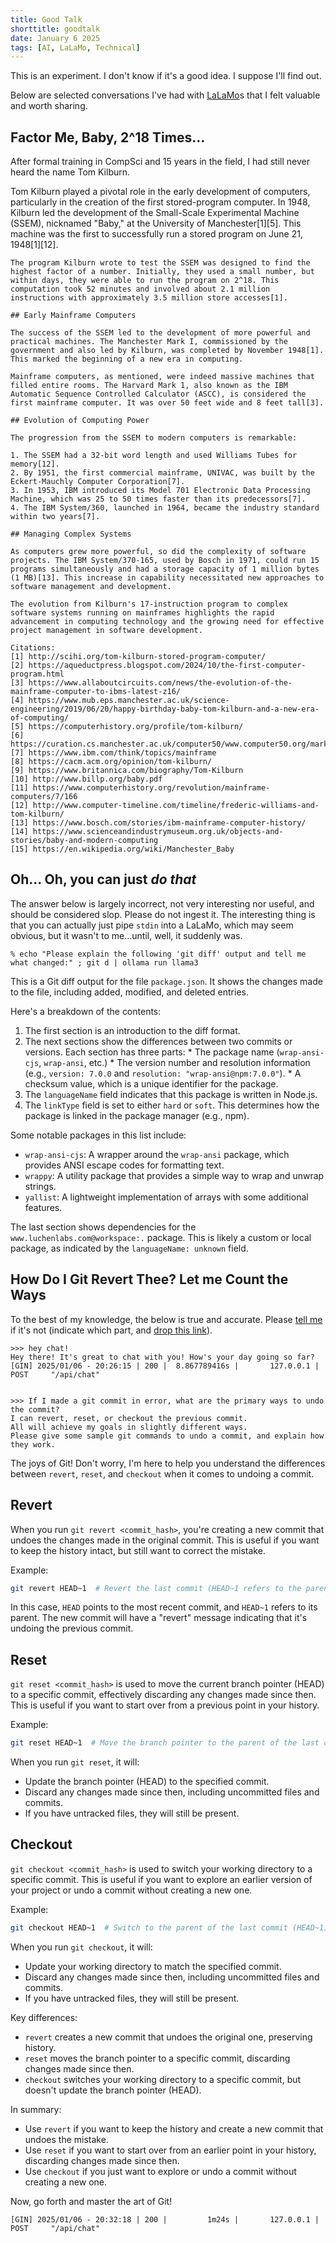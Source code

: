 ```yaml
---
title: Good Talk
shorttitle: goodtalk
date: January 6 2025
tags: [AI, LaLaMo, Technical]
---
```


This is an experiment. I don't know if it's a good idea. I suppose I'll find out.

Below are selected conversations I've had with [LaLaMo](https://www.linkedin.com/posts/cheezmeister_genai-rememberthelalamo-activity-7253748321385693184-7IeF)s that I felt valuable and worth sharing.

<article class="llalamo-chat">

# Factor Me, Baby, 2^18 Times...

<section class="commentary">
After formal training in CompSci and 15 years in the field, I had still never heard the name Tom Kilburn.
</section>

Tom Kilburn played a pivotal role in the early development of computers, particularly in the creation of the first stored-program computer. In 1948, Kilburn led the development of the Small-Scale Experimental Machine (SSEM), nicknamed "Baby," at the University of Manchester[1][5]. This machine was the first to successfully run a stored program on June 21, 1948[1][12].

    The program Kilburn wrote to test the SSEM was designed to find the highest factor of a number. Initially, they used a small number, but within days, they were able to run the program on 2^18. This computation took 52 minutes and involved about 2.1 million instructions with approximately 3.5 million store accesses[1].

    ## Early Mainframe Computers

    The success of the SSEM led to the development of more powerful and practical machines. The Manchester Mark I, commissioned by the government and also led by Kilburn, was completed by November 1948[1]. This marked the beginning of a new era in computing.

    Mainframe computers, as mentioned, were indeed massive machines that filled entire rooms. The Harvard Mark 1, also known as the IBM Automatic Sequence Controlled Calculator (ASCC), is considered the first mainframe computer. It was over 50 feet wide and 8 feet tall[3].

    ## Evolution of Computing Power

    The progression from the SSEM to modern computers is remarkable:

    1. The SSEM had a 32-bit word length and used Williams Tubes for memory[12].
    2. By 1951, the first commercial mainframe, UNIVAC, was built by the Eckert-Mauchly Computer Corporation[7].
    3. In 1953, IBM introduced its Model 701 Electronic Data Processing Machine, which was 25 to 50 times faster than its predecessors[7].
    4. The IBM System/360, launched in 1964, became the industry standard within two years[7].

    ## Managing Complex Systems

    As computers grew more powerful, so did the complexity of software projects. The IBM System/370-165, used by Bosch in 1971, could run 15 programs simultaneously and had a storage capacity of 1 million bytes (1 MB)[13]. This increase in capability necessitated new approaches to software management and development.

    The evolution from Kilburn's 17-instruction program to complex software systems running on mainframes highlights the rapid advancement in computing technology and the growing need for effective project management in software development.

    Citations:
    [1] http://scihi.org/tom-kilburn-stored-program-computer/
    [2] https://aqueductpress.blogspot.com/2024/10/the-first-computer-program.html
    [3] https://www.allaboutcircuits.com/news/the-evolution-of-the-mainframe-computer-to-ibms-latest-z16/
    [4] https://www.mub.eps.manchester.ac.uk/science-engineering/2019/06/20/happy-birthday-baby-tom-kilburn-and-a-new-era-of-computing/
    [5] https://computerhistory.org/profile/tom-kilburn/
    [6] https://curation.cs.manchester.ac.uk/computer50/www.computer50.org/mark1/prog98/ssemref.html
    [7] https://www.ibm.com/think/topics/mainframe
    [8] https://cacm.acm.org/opinion/tom-kilburn/
    [9] https://www.britannica.com/biography/Tom-Kilburn
    [10] http://www.billp.org/baby.pdf
    [11] https://www.computerhistory.org/revolution/mainframe-computers/7/166
    [12] http://www.computer-timeline.com/timeline/frederic-williams-and-tom-kilburn/
    [13] https://www.bosch.com/stories/ibm-mainframe-computer-history/
    [14] https://www.scienceandindustrymuseum.org.uk/objects-and-stories/baby-and-modern-computing
    [15] https://en.wikipedia.org/wiki/Manchester_Baby
</article>


<article class="llalamo-chat">

# Oh... Oh, you can just *do that*

<section class="commentary">

The answer below is largely incorrect, not very interesting nor useful, and should be considered slop. Please do not ingest it. The interesting thing is that you can actually just pipe `stdin` into a LaLaMo, which may seem obvious, but it wasn't to me...until, well, it suddenly was.

</section>

<section class="chat">

```console
% echo "Please explain the following 'git diff' output and tell me what changed:" ; git d | ollama run llama3
```

This is a Git diff output for the file `package.json`. It shows the changes made to the file, including added, modified, and deleted entries.

Here's a breakdown of the contents:

1. The first section is an introduction to the diff format.
2. The next sections show the differences between two commits or versions. Each section has three parts:
        * The package name (`wrap-ansi-cjs`, `wrap-ansi`, etc.)
        * The version number and resolution information (e.g., `version: 7.0.0` and `resolution: "wrap-ansi@npm:7.0.0"`).
        * A checksum value, which is a unique identifier for the package.
3. The `languageName` field indicates that this package is written in Node.js.
4. The `linkType` field is set to either `hard` or `soft`. This determines how the package is linked in the package manager (e.g., npm).

Some notable packages in this list include:

* `wrap-ansi-cjs`: A wrapper around the `wrap-ansi` package, which provides ANSI escape codes for formatting text.
* `wrappy`: A utility package that provides a simple way to wrap and unwrap strings.
* `yallist`: A lightweight implementation of arrays with some additional features.

The last section shows dependencies for the `www.luchenlabs.com@workspace:.` package. This is likely a custom or local package, as indicated by the `languageName: unknown` field.

</section>
</article>

<article class="llalamo-chat">

# How Do I Git Revert Thee? Let me Count the Ways

<section class="commentary">
        
To the best of my knowledge, the below is true and accurate. Please [tell me](mailto:MY_FIRST_NAME@luchenlabs.com?subject=Fake%20News%20Alert&body=FIXME) if it's not (indicate which part, and [drop this link](./)).

</section>

<section class="chat">

```
>>> hey chat!
Hey there! It's great to chat with you! How's your day going so far?
[GIN] 2025/01/06 - 20:26:15 | 200 |  8.867789416s |       127.0.0.1 | POST     "/api/chat"


>>> If I made a git commit in error, what are the primary ways to undo the commit?
I can revert, reset, or checkout the previous commit.
All will achieve my goals in slightly different ways.
Please give some sample git commands to undo a commit, and explain how they work.
```

The joys of Git! Don't worry, I'm here to help you understand the differences between `revert`, `reset`, and `checkout` when it comes to undoing a commit.

**Revert**
----------------

When you run `git revert <commit_hash>`, you're creating a new commit that undoes the changes made in the original commit. This is useful if you want to keep the history intact, but still want to
correct the mistake.

Example:
```bash
git revert HEAD~1  # Revert the last commit (HEAD~1 refers to the parent of HEAD)
```
In this case, `HEAD` points to the most recent commit, and `HEAD~1` refers to its parent. The new commit will have a "revert" message indicating that it's undoing the previous commit.

**Reset**
----------------

`git reset <commit_hash>` is used to move the current branch pointer (HEAD) to a specific commit, effectively discarding any changes made since then. This is useful if you want to start over from a
previous point in your history.

Example:
```bash
git reset HEAD~1  # Move the branch pointer to the parent of the last commit
```
When you run `git reset`, it will:

* Update the branch pointer (HEAD) to the specified commit.
* Discard any changes made since then, including uncommitted files and commits.
* If you have untracked files, they will still be present.

**Checkout**
----------------

`git checkout <commit_hash>` is used to switch your working directory to a specific commit. This is useful if you want to explore an earlier version of your project or undo a commit without creating a
new one.

Example:
```bash
git checkout HEAD~1  # Switch to the parent of the last commit (HEAD~1)
```
When you run `git checkout`, it will:

* Update your working directory to match the specified commit.
* Discard any changes made since then, including uncommitted files and commits.
* If you have untracked files, they will still be present.

Key differences:

* `revert` creates a new commit that undoes the original one, preserving history.
* `reset` moves the branch pointer to a specific commit, discarding changes made since then.
* `checkout` switches your working directory to a specific commit, but doesn't update the branch pointer (HEAD).

In summary:

* Use `revert` if you want to keep the history and create a new commit that undoes the mistake.
* Use `reset` if you want to start over from an earlier point in your history, discarding changes made since then.
* Use `checkout` if you just want to explore or undo a commit without creating a new one.

Now, go forth and master the art of Git!

```
[GIN] 2025/01/06 - 20:32:18 | 200 |         1m24s |       127.0.0.1 | POST     "/api/chat"
```
</section>

</article>

